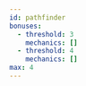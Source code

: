```yaml
---
id: pathfinder
bonuses:
  - threshold: 3
    mechanics: []
  - threshold: 4
    mechanics: []
max: 4
---
```

